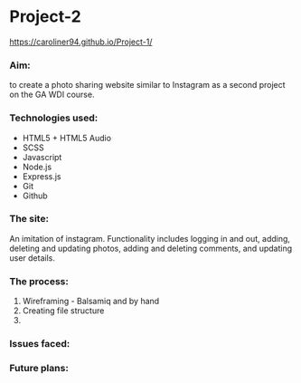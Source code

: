 # Project-2



https://caroliner94.github.io/Project-1/

### Aim:
to create a photo sharing website similar to Instagram as a second project on the GA WDI course.

### Technologies used:
* HTML5 + HTML5 Audio
* SCSS
* Javascript
* Node.js
* Express.js
* Git
* Github

### The site:
An imitation of instagram. Functionality includes logging in and out, adding, deleting and updating photos, adding and deleting comments, and updating user details.


### The process:
1. Wireframing - Balsamiq and by hand
2. Creating file structure
3. 


### Issues faced:



### Future plans:
